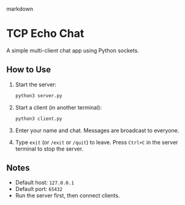 markdown
# TCP Echo Chat

A simple multi-client chat app using Python sockets.

## How to Use

1. Start the server:
   ```bash
   python3 server.py

2. Start a client (in another terminal):

   ```bash
   python3 client.py
   ```

3. Enter your name and chat. Messages are broadcast to everyone.

4. Type `exit` (or `/exit` or `/quit`) to leave.
   Press `Ctrl+C` in the server terminal to stop the server.

## Notes

* Default host: `127.0.0.1`
* Default port: `65432`
* Run the server first, then connect clients.

